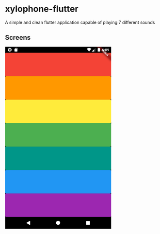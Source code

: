 # xylophone-flutter
A simple and clean flutter application capable of playing 7 different sounds

## Screens

<img align = "left" src="screen shots/screen.png" height = 600 width = 350>

